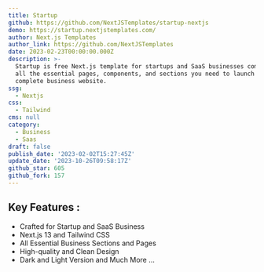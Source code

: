 ```yaml
---
title: Startup
github: https://github.com/NextJSTemplates/startup-nextjs
demo: https://startup.nextjstemplates.com/
author: Next.js Templates
author_link: https://github.com/NextJSTemplates
date: 2023-02-23T00:00:00.000Z
description: >-
  Startup is free Next.js template for startups and SaaS businesses comes with
  all the essential pages, components, and sections you need to launch a
  complete business website.
ssg:
  - Nextjs
css:
  - Tailwind
cms: null
category:
  - Business
  - Saas
draft: false
publish_date: '2023-02-02T15:27:45Z'
update_date: '2023-10-26T09:58:17Z'
github_star: 605
github_fork: 157
---
```


## Key Features :

- Crafted for Startup and SaaS Business
- Next.js 13 and Tailwind CSS
- All Essential Business Sections and Pages
- High-quality and Clean Design
- Dark and Light Version and Much More ...
